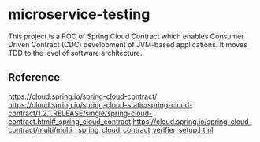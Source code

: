 # microservice-testing
This project is a POC of Spring Cloud Contract which enables Consumer Driven Contract (CDC) development of JVM-based applications. It moves TDD to the level of software architecture.


## Reference
https://cloud.spring.io/spring-cloud-contract/
https://cloud.spring.io/spring-cloud-static/spring-cloud-contract/1.2.1.RELEASE/single/spring-cloud-contract.html#_spring_cloud_contract
https://cloud.spring.io/spring-cloud-contract/multi/multi__spring_cloud_contract_verifier_setup.html

